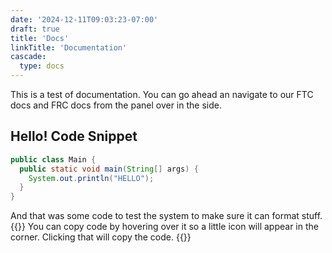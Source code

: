```yaml
---
date: '2024-12-11T09:03:23-07:00'
draft: true
title: 'Docs'
linkTitle: 'Documentation'
cascade:
  type: docs
---
```


This is a test of documentation. You can go ahead an navigate to our FTC docs and FRC docs from the panel over in the side.


## Hello! Code Snippet

```java
public class Main {
  public static void main(String[] args) {
    System.out.println("HELLO");
  }
}
```
And that was some code to test the system to make sure it can format stuff. 
{{<callout type="info">}}
  You can copy code by hovering over it so a little icon will appear in the corner. Clicking that will copy the code.
{{</callout>}}
